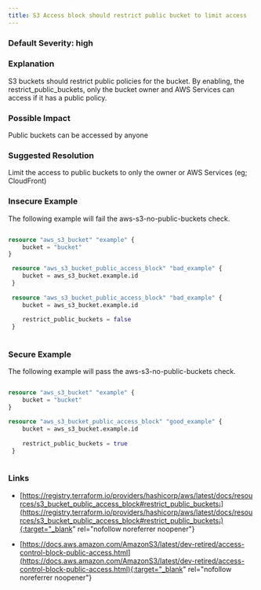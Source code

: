 ```yaml
---
title: S3 Access block should restrict public bucket to limit access
---
```


### Default Severity: <span class="severity high">high</span>

### Explanation

S3 buckets should restrict public policies for the bucket. By enabling, the restrict_public_buckets, only the bucket owner and AWS Services can access if it has a public policy.

### Possible Impact
Public buckets can be accessed by anyone

### Suggested Resolution
Limit the access to public buckets to only the owner or AWS Services (eg; CloudFront)


### Insecure Example

The following example will fail the aws-s3-no-public-buckets check.
```terraform

resource "aws_s3_bucket" "example" {
	bucket = "bucket"
}

 resource "aws_s3_bucket_public_access_block" "bad_example" {
 	bucket = aws_s3_bucket.example.id
 }
 
 resource "aws_s3_bucket_public_access_block" "bad_example" {
 	bucket = aws_s3_bucket.example.id
   
 	restrict_public_buckets = false
 }
 
```



### Secure Example

The following example will pass the aws-s3-no-public-buckets check.
```terraform

resource "aws_s3_bucket" "example" {
	bucket = "bucket"
}

resource "aws_s3_bucket_public_access_block" "good_example" {
 	bucket = aws_s3_bucket.example.id
   
 	restrict_public_buckets = true
 }
 
```



### Links


- [https://registry.terraform.io/providers/hashicorp/aws/latest/docs/resources/s3_bucket_public_access_block#restrict_public_buckets¡](https://registry.terraform.io/providers/hashicorp/aws/latest/docs/resources/s3_bucket_public_access_block#restrict_public_buckets¡){:target="_blank" rel="nofollow noreferrer noopener"}

- [https://docs.aws.amazon.com/AmazonS3/latest/dev-retired/access-control-block-public-access.html](https://docs.aws.amazon.com/AmazonS3/latest/dev-retired/access-control-block-public-access.html){:target="_blank" rel="nofollow noreferrer noopener"}



